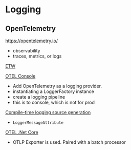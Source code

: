 # Logging

## OpenTelemetry

<https://opentelemetry.io/>

- observability
- traces, metrics, or logs

[ETW](https://learn.microsoft.com/en-us/windows-hardware/drivers/devtest/event-tracing-for-windows--etw-)

[OTEL Console](https://github.com/open-telemetry/opentelemetry-dotnet/blob/main/docs/logs/getting-started-console/README.md)

- Add OpenTelemetry as a logging provider.
- instantiating a LoggerFactory instance
- create a logging pipeline
- this is to console, which is not for prod

[Compile-time logging source generation](https://learn.microsoft.com/en-us/dotnet/core/extensions/logger-message-generator)

- `LoggerMessageAttribute`

[OTEL .Net Core](https://github.com/open-telemetry/opentelemetry-dotnet/blob/main/docs/logs/getting-started-aspnetcore/README.md)

- OTLP Exporter is used. Paired with a batch processor

